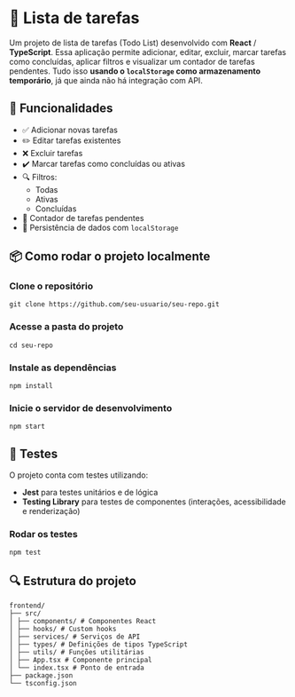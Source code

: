 # 📝 Lista de tarefas

Um projeto de lista de tarefas (Todo List) desenvolvido com **React** / **TypeScript**. Essa aplicação permite adicionar, editar, excluir, marcar tarefas como concluídas, aplicar filtros e visualizar um contador de tarefas pendentes. Tudo isso **usando o `localStorage` como armazenamento temporário**, já que ainda não há integração com API.

## 🚀 Funcionalidades

- ✅ Adicionar novas tarefas
- ✏️ Editar tarefas existentes
- ❌ Excluir tarefas
- ✔️ Marcar tarefas como concluídas ou ativas
- 🔍 Filtros:
  - Todas
  - Ativas
  - Concluídas
- 🔢 Contador de tarefas pendentes
- 💾 Persistência de dados com `localStorage`

## 📦 Como rodar o projeto localmente

### Clone o repositório
```
git clone https://github.com/seu-usuario/seu-repo.git
````

### Acesse a pasta do projeto
```
cd seu-repo
```

### Instale as dependências
```
npm install
```

### Inicie o servidor de desenvolvimento
```
npm start
```

## 🧪 Testes

O projeto conta com testes utilizando:

- **Jest** para testes unitários e de lógica
- **Testing Library** para testes de componentes (interações, acessibilidade e renderização)

### Rodar os testes
```
npm test
```

## 🔍 Estrutura do projeto

```
frontend/
├── src/
│ ├── components/ # Componentes React
│ ├── hooks/ # Custom hooks
│ ├── services/ # Serviços de API
│ ├── types/ # Definições de tipos TypeScript
│ ├── utils/ # Funções utilitárias
│ ├── App.tsx # Componente principal
│ └── index.tsx # Ponto de entrada
├── package.json
└── tsconfig.json
```
